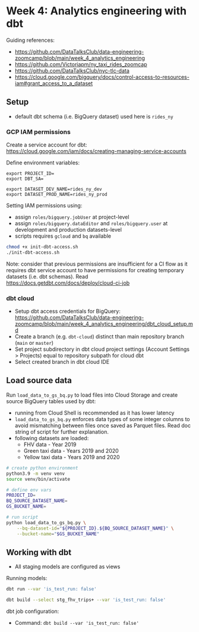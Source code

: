 # Week 4: Analytics engineering with dbt

Guiding references:
- https://github.com/DataTalksClub/data-engineering-zoomcamp/blob/main/week_4_analytics_engineering
- https://github.com/Victoriapm/ny_taxi_rides_zoomcap
- https://github.com/DataTalksClub/nyc-tlc-data
- https://cloud.google.com/bigquery/docs/control-access-to-resources-iam#grant_access_to_a_dataset

## Setup
- default dbt schema (i.e. BigQuery dataset) used here is `rides_ny`

### GCP IAM permissions

Create a service account for dbt: https://cloud.google.com/iam/docs/creating-managing-service-accounts

Define environment variables:
```
export PROJECT_ID=
export DBT_SA=

export DATASET_DEV_NAME=rides_ny_dev
export DATASET_PROD_NAME=rides_ny_prod
```

Setting IAM permissions using:
- assign `roles/bigquery.jobUser` at project-level
- assign `roles/bigquery.dataEditor` and `roles/bigquery.user` at development and production datasets-level
- scripts requires `gcloud` and `bq` available
```bash
chmod +x init-dbt-access.sh
./init-dbt-access.sh
```

Note: consider that previous permissions are insufficient for a CI flow as it requires dbt service account to have permissions for creating temporary datasets (i.e. dbt schemas). Read https://docs.getdbt.com/docs/deploy/cloud-ci-job

### dbt cloud

- Setup dbt access credentials for BigQuery: https://github.com/DataTalksClub/data-engineering-zoomcamp/blob/main/week_4_analytics_engineering/dbt_cloud_setup.md
- Create a branch (e.g. `dbt-cloud`) distinct than main repository branch (`main` or `master`)
- Set project subdirectory in dbt cloud project settings (Account Settings > Projects) equal to repository subpath for cloud dbt
- Select created branch in dbt cloud IDE


## Load source data

Run `load_data_to_gs_bq.py` to load files into Cloud Storage and create source BigQuery tables used by dbt:
- running from Cloud Shell is recommended as it has lower latency
- `load_data_to_gs_bq.py` enforces data types of some integer columns to avoid mismatching between files once saved as Parquet files. Read doc string of script for further explanation.
- following datasets are loaded:
    - FHV data - Year 2019
    - Green taxi data - Years 2019 and 2020
    - Yellow taxi data - Years 2019 and 2020
```bash
# create python environment
python3.9 -m venv venv
source venv/bin/activate

# define env vars
PROJECT_ID=
BQ_SOURCE_DATASET_NAME=
GS_BUCKET_NAME=

# run script
python load_data_to_gs_bq.py \
    --bq-dataset-id="${PROJECT_ID}.${BQ_SOURCE_DATASET_NAME}" \
    --bucket-name="$GS_BUCKET_NAME"
```


## Working with dbt
- All staging models are configured as views

Running models:
```bash
dbt run --var 'is_test_run: false'

dbt build --select stg_fhv_trips+ --var 'is_test_run: false'
```

dbt job configuration:
- Command: `dbt build --var 'is_test_run: false'`
